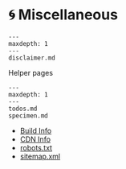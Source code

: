 # 🌀 Miscellaneous

```{toctree}
---
maxdepth: 1
---
disclaimer.md
```

Helper pages

```{toctree}
---
maxdepth: 1
---
todos.md
specimen.md
```

- [Build Info](https://ayazar.dev/build.info.txt)
- [CDN Info](https://ayazar.dev/cdn-cgi/trace)
- [robots.txt](https://ayazar.dev/robots.txt)
- [sitemap.xml](https://ayazar.dev/sitemap.xml)

